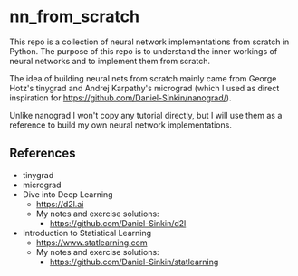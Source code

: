 # nn_from_scratch

This repo is a collection of neural network implementations from scratch in Python. The purpose of this repo is to understand the inner workings of neural networks and to implement them from scratch.

The idea of building neural nets from scratch mainly came from George Hotz's tinygrad and Andrej Karpathy's micrograd (which I used as direct inspiration for https://github.com/Daniel-Sinkin/nanograd/).

Unlike nanograd I won't copy any tutorial directly, but I will use them as a reference to build my own neural network implementations.

## References
* tinygrad
* micrograd
* Dive into Deep Learning
    * https://d2l.ai
    * My notes and exercise solutions:
        * https://github.com/Daniel-Sinkin/d2l
* Introduction to Statistical Learning
    * https://www.statlearning.com
    * My notes and exercise solutions:
        * https://github.com/Daniel-Sinkin/statlearning